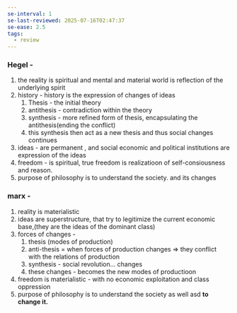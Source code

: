 ```yaml
---
se-interval: 1
se-last-reviewed: 2025-07-16T02:47:37
se-ease: 2.5
tags:
  - review
---
```

### Hegel  - 
1. the reality is spiritual and mental and material world is reflection of the underlying spirit
2. history - history is the expression of changes of ideas
	1. Thesis - the initial theory
	2. antithesis - contradiction within the theory
	3. synthesis - more refined form of thesis, encapsulating the antithesis(ending the conflict)
	4. this synthesis then act as a new thesis and thus social changes continues
3. ideas - are permanent , and social economic and political institutions are expression of the ideas
4. freedom - is spiritual, true freedom is realizatioon of self-consiousness and reason.
5. purpose of philosophy is to understand the society. and its changes

### marx - 
1. reality is materialistic
2. ideas are superstructure, that try to legitimize the current economic base,(they are the ideas of the dominant class)
3. forces of changes - 
	1. thesis (modes of production)
	2. anti-thesis = when forces of production changes => they conflict with the relations of production
	3. synthesis - social revolution... changes
	4. these changes - becomes the new modes of productioon
4. freedom is materialistic - with no economic exploitation and class oppression
5. purpose of philosophy is to understand the society as well asd **to change it.**
